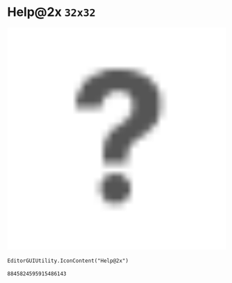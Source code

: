 # Help@2x `32x32`
<img src="/img/Help@2x.png" width=512 height=512>

``` CSharp
EditorGUIUtility.IconContent("Help@2x")
```
```
8845824595915486143
```
